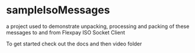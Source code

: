 # sampleIsoMessages
a project used to demonstrate unpacking, processing and packing of these messages to and from Flexpay ISO Socket Client

To get started check out the docs and then video folder
